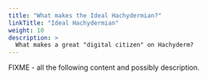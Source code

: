 ```yaml
---
title: "What makes the Ideal Hachydermian?"
linkTitle: "Ideal Hachydermian"
weight: 10
description: >
  What makes a great "digital citizen" on Hachyderm?
---
```


FIXME - all the following content and possibly description.
